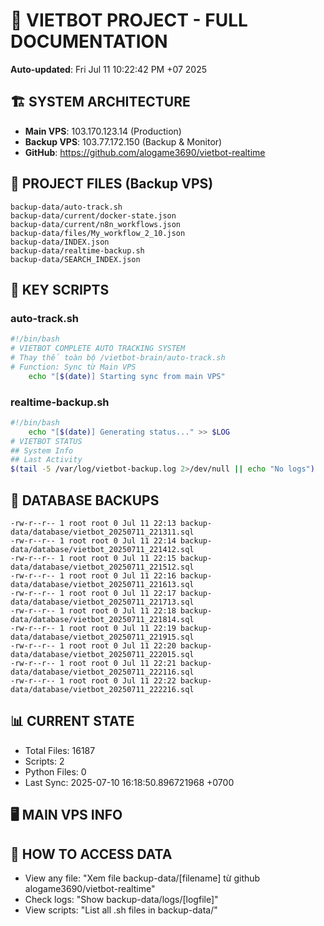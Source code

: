 # 🤖 VIETBOT PROJECT - FULL DOCUMENTATION
**Auto-updated**: Fri Jul 11 10:22:42 PM +07 2025

## 🏗️ SYSTEM ARCHITECTURE
- **Main VPS**: 103.170.123.14 (Production)
- **Backup VPS**: 103.77.172.150 (Backup & Monitor)
- **GitHub**: https://github.com/alogame3690/vietbot-realtime

## 📁 PROJECT FILES (Backup VPS)
```
backup-data/auto-track.sh
backup-data/current/docker-state.json
backup-data/current/n8n_workflows.json
backup-data/files/My_workflow_2_10.json
backup-data/INDEX.json
backup-data/realtime-backup.sh
backup-data/SEARCH_INDEX.json
```

## 🔧 KEY SCRIPTS
### auto-track.sh
```bash
#!/bin/bash
# VIETBOT COMPLETE AUTO TRACKING SYSTEM
# Thay thế toàn bộ /vietbot-brain/auto-track.sh
# Function: Sync từ Main VPS
    echo "[$(date)] Starting sync from main VPS"
```
### realtime-backup.sh
```bash
#!/bin/bash
    echo "[$(date)] Generating status..." >> $LOG
# VIETBOT STATUS
## System Info
## Last Activity
$(tail -5 /var/log/vietbot-backup.log 2>/dev/null || echo "No logs")
```

## 💾 DATABASE BACKUPS
```
-rw-r--r-- 1 root root 0 Jul 11 22:13 backup-data/database/vietbot_20250711_221311.sql
-rw-r--r-- 1 root root 0 Jul 11 22:14 backup-data/database/vietbot_20250711_221412.sql
-rw-r--r-- 1 root root 0 Jul 11 22:15 backup-data/database/vietbot_20250711_221512.sql
-rw-r--r-- 1 root root 0 Jul 11 22:16 backup-data/database/vietbot_20250711_221613.sql
-rw-r--r-- 1 root root 0 Jul 11 22:17 backup-data/database/vietbot_20250711_221713.sql
-rw-r--r-- 1 root root 0 Jul 11 22:18 backup-data/database/vietbot_20250711_221814.sql
-rw-r--r-- 1 root root 0 Jul 11 22:19 backup-data/database/vietbot_20250711_221915.sql
-rw-r--r-- 1 root root 0 Jul 11 22:20 backup-data/database/vietbot_20250711_222015.sql
-rw-r--r-- 1 root root 0 Jul 11 22:21 backup-data/database/vietbot_20250711_222116.sql
-rw-r--r-- 1 root root 0 Jul 11 22:22 backup-data/database/vietbot_20250711_222216.sql
```

## 📊 CURRENT STATE
- Total Files: 16187
- Scripts: 2
- Python Files: 0
- Last Sync: 2025-07-10 16:18:50.896721968 +0700

## 🖥️ MAIN VPS INFO


## 🚨 HOW TO ACCESS DATA
- View any file: "Xem file backup-data/[filename] từ github alogame3690/vietbot-realtime"
- Check logs: "Show backup-data/logs/[logfile]"
- View scripts: "List all .sh files in backup-data/"
